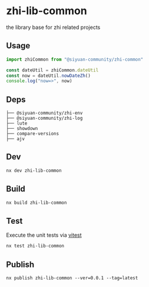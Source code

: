# zhi-lib-common

the library base for zhi related projects

## Usage

```ts
import zhiCommon from "@siyuan-community/zhi-common"

const dateUtil = zhiCommon.dateUtil
const now = dateUtil.nowDateZh()
console.log("now=>", now)
```

## Deps

```
├── @siyuan-community/zhi-env
├── @siyuan-community/zhi-log
├── lute
├── showdown
├── compare-versions
├── ajv
```

## Dev

```bash
nx dev zhi-lib-common
```

## Build

```bash
nx build zhi-lib-common
```

## Test

Execute the unit tests via [vitest](https://vitest.dev)

```bash
nx test zhi-lib-common
```

## Publish

```
nx publish zhi-lib-common --ver=0.0.1 --tag=latest
```
